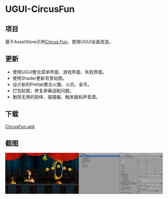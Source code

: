 # UGUI-CircusFun

## 项目
基于AssetStore示例[Circus Fun](https://www.assetstore.unity3d.com/#!/content/28887)，使用UGUI全面改造。

## 更新
* 使用UGUI整合菜单界面、游戏界面、失败界面。
* 使用Shader更新背景贴图。
* 设计新的Prefab整合火圈、火坑、金币。
* 打包贴图，修复屏幕适配问题。
* 删除无用的刚体、碰撞器、触发器和声音源。

## 下载
[CircusFun.apk](https://github.com/qq306041575/UGUI-CircusFun/raw/master/CircusFun.apk)

## 截图
![screenshot](/Screenshot.png)
